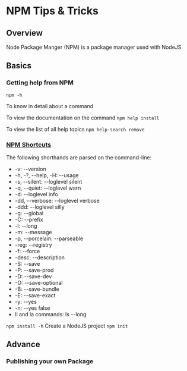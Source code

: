 # NPM Tips & Tricks

## Overview
Node Package Manger (NPM) is a package manager used with NodeJS

## Basics

### Getting help from NPM 

`npm -h`

To know in detail about a command 

To view the documentation on the command
`npm help install`

To view the list of all help topics 
`npm help-search remove`

### [NPM Shortcuts](https://docs.npmjs.com/misc/config)

The following shorthands are parsed on the command-line:

- -v: --version
- -h, -?, --help, -H: --usage
- -s, --silent: --loglevel silent
- -q, --quiet: --loglevel warn
- -d: --loglevel info
- -dd, --verbose: --loglevel verbose
- -ddd: --loglevel silly
- -g: --global
- -C: --prefix
- -l: --long
- -m: --message
- -p, --porcelain: --parseable
- -reg: --registry
- -f: --force
- -desc: --description
- -S: --save
- -P: --save-prod
- -D: --save-dev
- -O: --save-optional
- -B: --save-bundle
- -E: --save-exact
- -y: --yes
- -n: --yes false
- ll and la commands: ls --long



`npm install -h`
Create a NodeJS project
`npm init` 

## Advance

### Publishing your own Package 

